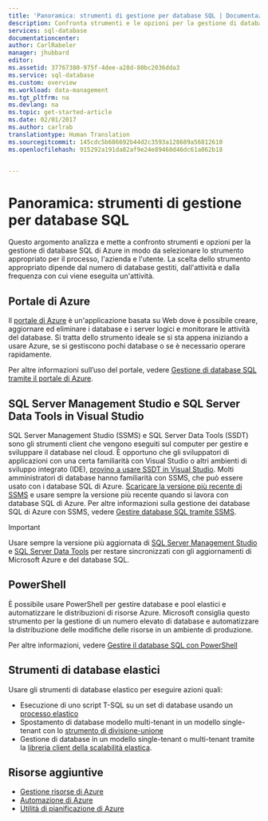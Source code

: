 ```yaml
---
title: 'Panoramica: strumenti di gestione per database SQL | Documentazione Microsoft'
description: Confronta strumenti e le opzioni per la gestione di database SQL di Azure
services: sql-database
documentationcenter: 
author: CarlRabeler
manager: jhubbard
editor: 
ms.assetid: 37767380-975f-4dee-a28d-80bc2036dda3
ms.service: sql-database
ms.custom: overview
ms.workload: data-management
ms.tgt_pltfrm: na
ms.devlang: na
ms.topic: get-started-article
ms.date: 02/01/2017
ms.author: carlrab
translationtype: Human Translation
ms.sourcegitcommit: 145cdc5b686692b44d2c3593a128689a56812610
ms.openlocfilehash: 915292a191da82af9e24e89460d46dc61a062b18


---
```

# <a name="overview-management-tools-for-sql-database"></a>Panoramica: strumenti di gestione per database SQL
Questo argomento analizza e mette a confronto strumenti e opzioni per la gestione di database SQL di Azure in modo da selezionare lo strumento appropriato per il processo, l'azienda e l'utente. La scelta dello strumento appropriato dipende dal numero di database gestiti, dall'attività e dalla frequenza con cui viene eseguita un'attività.

## <a name="azure-portal"></a>Portale di Azure
Il [portale di Azure](https://portal.azure.com) è un'applicazione basata su Web dove è possibile creare, aggiornare ed eliminare i database e i server logici e monitorare le attività del database. Si tratta dello strumento ideale se si sta appena iniziando a usare Azure, se si gestiscono pochi database o se è necessario operare rapidamente.

Per altre informazioni sull’uso del portale, vedere [Gestione di database SQL tramite il portale di Azure](sql-database-manage-portal.md).

## <a name="sql-server-management-studio-and-sql-server-data-tools-in-visual-studio"></a>SQL Server Management Studio e SQL Server Data Tools in Visual Studio
SQL Server Management Studio (SSMS) e SQL Server Data Tools (SSDT) sono gli strumenti client che vengono eseguiti sul computer per gestire e sviluppare il database nel cloud. È opportuno che gli sviluppatori di applicazioni con una certa familiarità con Visual Studio o altri ambienti di sviluppo integrato (IDE), [provino a usare SSDT in Visual Studio](https://msdn.microsoft.com/library/mt204009.aspx). Molti amministratori di database hanno familiarità con SSMS, che può essere usato con i database SQL di Azure. [Scaricare la versione più recente di SSMS](https://msdn.microsoft.com/library/mt238290) e usare sempre la versione più recente quando si lavora con database SQL di Azure. Per altre informazioni sulla gestione dei database SQL di Azure con SSMS, vedere [Gestire database SQL tramite SSMS](sql-database-manage-azure-ssms.md).

> [!IMPORTANT]
> Usare sempre la versione più aggiornata di [SQL Server Management Studio](https://msdn.microsoft.com/library/mt238290) e [SQL Server Data Tools](https://msdn.microsoft.com/library/mt204009.aspx) per restare sincronizzati con gli aggiornamenti di Microsoft Azure e del database SQL.
>  

## <a name="powershell"></a>PowerShell
È possibile usare PowerShell per gestire database e pool elastici e automatizzare le distribuzioni di risorse Azure. Microsoft consiglia questo strumento per la gestione di un numero elevato di database e automatizzare la distribuzione delle modifiche delle risorse in un ambiente di produzione.

Per altre informazioni, vedere [Gestire il database SQL con PowerShell](sql-database-manage-powershell.md)

## <a name="elastic-database-tools"></a>Strumenti di database elastici
Usare gli strumenti di database elastico per eseguire azioni quali: 

* Esecuzione di uno script T-SQL su un set di database usando un [processo elastico](sql-database-elastic-jobs-overview.md)
* Spostamento di database modello multi-tenant in un modello single-tenant con lo [strumento di divisione-unione](sql-database-elastic-scale-overview-split-and-merge.md)
* Gestione di database in un modello single-tenant o multi-tenant tramite la [libreria client della scalabilità elastica](sql-database-elastic-database-client-library.md).

## <a name="additional-resources"></a>Risorse aggiuntive
* [Gestione risorse di Azure](https://azure.microsoft.com/features/resource-manager/)
* [Automazione di Azure](https://azure.microsoft.com/documentation/services/automation/)
* [Utilità di pianificazione di Azure](https://azure.microsoft.com/documentation/services/scheduler/)




<!--HONumber=Dec16_HO2-->


